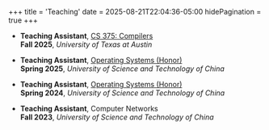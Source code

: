 +++
title = 'Teaching'
date = 2025-08-21T22:04:36-05:00
hidePagination = true
+++

- **Teaching Assistant**, [CS 375: Compilers](https://www.cs.utexas.edu/~novak/cs375.html)  
  **Fall 2025**, *University of Texas at Austin*  

- **Teaching Assistant**, [Operating Systems (Honor)](https://osh-2025.github.io/)  
  **Spring 2025**, *University of Science and Technology of China*  

- **Teaching Assistant**, [Operating Systems (Honor)](https://osh-2024.github.io/)  
  **Spring 2024**, *University of Science and Technology of China*  

- **Teaching Assistant**, Computer Networks  
  **Fall 2023**, *University of Science and Technology of China*  
